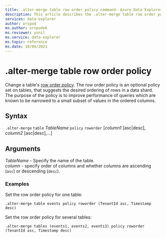 ```yaml
---
title: .alter-merge table row order policy command- Azure Data Explorer
description: This article describes the .alter-merge table row order policy command in Azure Data Explorer.
services: data-explorer
author: orspod
ms.author: orspodek
ms.reviewer: yonil
ms.service: data-explorer
ms.topic: reference
ms.date: 10/04/2021
---
```

# .alter-merge table row order policy

Change a table's [row order policy](roworderpolicy.md). The row order policy is an optional policy set on tables, that suggests the desired ordering of rows in a data shard. The purpose of the policy is to improve performance of queries which are known to be narrowed to a small subset of values in the ordered columns.

## Syntax

`.alter-merge` `table` *TableName* `policy` `roworder` [*column1* [asc|desc], *column2* [asc|desc],...]

## Arguments

*TableName* - Specify the name of the table.  
*column* - specify order of columns and whether columns are ascending (`asc`) or descending (`desc`).

### Examples

Set the row order policy for one table:

```kusto
.alter-merge table events policy roworder (TenantId asc, Timestamp desc)
```

Set the row order policy for several tables:

```kusto
.alter-merge tables (events1, events2, events3) policy roworder (TenantId asc, Timestamp desc)
```
